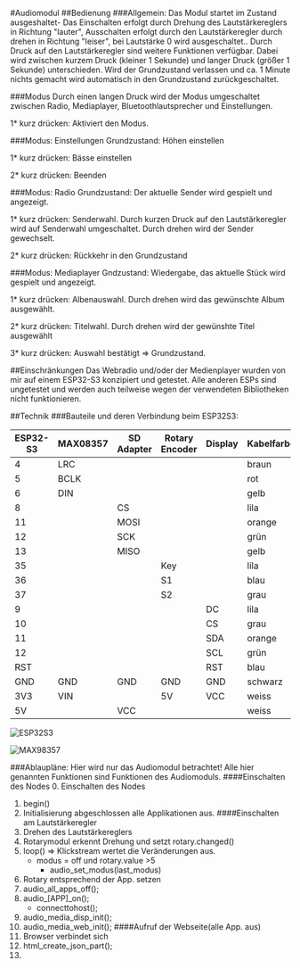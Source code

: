 #Audiomodul
##Bedienung
###Allgemein:
Das Modul startet im Zustand ausgeshaltet- Das Einschalten erfolgt durch Drehung des Lautstärkereglers in Richtung "lauter", Ausschalten erfolgt durch den Lautstärkeregler durch drehen in Richtung "leiser", bei Lautstärke 0 wird ausgeschaltet..
Durch Druck auf den Lautstärkeregler sind weitere Funktionen verfügbar. Dabei wird zwischen kurzem Druck (kleiner 1 Sekunde) und langer Druck (größer 1 Sekunde) unterschieden. Wird der Grundzustand verlassen und ca. 1 Minute nichts gemacht wird automatisch in den Grundzustand zurückgeschaltet.

###Modus
Durch einen langen Druck wird der Modus umgeschaltet zwischen Radio, Mediaplayer, Bluetoothlautsprecher und Einstellungen.

1* kurz drücken: Aktiviert den Modus.

###Modus: Einstellungen
Grundzustand: Höhen einstellen

1* kurz drücken: Bässe einstellen

2* kurz drücken: Beenden 

###Modus: Radio
Grundzustand: Der aktuelle Sender wird gespielt und angezeigt.

1* kurz drücken: Senderwahl. Durch kurzen Druck auf den Lautstärkeregler wird auf Senderwahl umgeschaltet. Durch drehen wird der Sender gewechselt.

2* kurz drücken: Rückkehr in den Grundzustand
 
###Modus: Mediaplayer
Gndzustand: Wiedergabe, das aktuelle Stück wird gespielt und angezeigt.

1* kurz drücken: Albenauswahl. Durch drehen wird das gewünschte Album ausgewählt.

2* kurz drücken: Titelwahl. Durch drehen wird der gewünshte Titel ausgewählt

3* kurz drücken: Auswahl bestätigt => Grundzustand.

##Einschränkungen
Das Webradio und/oder der Medienplayer wurden von mir auf einem ESP32-S3 konzipiert und getestet. Alle anderen ESPs sind ungetestet und werden auch teilweise wegen der verwendeten Bibliotheken nicht funktionieren.

##Technik
###Bauteile und deren Verbindung beim ESP32S3:

| ESP32-S3|MAX08357|SD Adapter|Rotary Encoder|Display|Kabelfarbe|
|--|--|--|--|--|--|
| 4 | LRC |  |  |  | braun|
| 5 | BCLK |  |  |  | rot|
| 6 | DIN |  |  |  | gelb|
| 8 |  | CS |  |  | lila |
| 11 |  | MOSI |  |  | orange |
| 12 |  | SCK |  |  | grün |
| 13 |  | MISO |  |  | gelb |
| 35 |  |  | Key |  | lila |
| 36 |  |  | S1 |  | blau |
| 37 |  |  | S2 |  | grau |
| 9 |  |  |  | DC | lila |
| 10 |  |  |  | CS | grau |
| 11 |  |  |  | SDA | orange |
| 12 |  |  |  | SCL | grün |
| RST |  |  |  | RST | blau |
| GND | GND | GND | GND | GND | schwarz |
| 3V3 | VIN |  | 5V | VCC | weiss |
| 5V |  | VCC |  |  | weiss |

![ESP32S3](/home/norbert/projekte/ESPNode_audiomodul/doc/pic/esp32s3.jpg  "ESP32S3")

![MAX98357](/home/norbert/projekte/ESPNode_audiomodul/doc/pic/max98357a.png  "MAX98357")

###Ablaupläne:
Hier wird nur das Audiomodul betrachtet! Alle hier genannten Funktionen sind Funktionen des Audiomoduls.
####Einschalten des Nodes
0. Einschalten des Nodes
1. begin()
2. Initialisierung abgeschlossen alle Applikationen aus.
####Einschalten am Lautstärkeregler
0. Drehen des Lautstärkereglers
1. Rotarymodul erkennt Drehung und setzt rotary.changed()
2. loop() => Klickstream wertet die Veränderungen aus.
	* modus = off und rotary.value >5
		* audio_set_modus(last_modus)
3. Rotary entsprechend der App. setzen
4. audio_all_apps_off();
5. audio_[APP]_on();
	* connecttohost();
6. audio_media_disp_init();
7. audio_media_web_init();
####Aufruf der Webseite(alle App. aus)
0. Browser verbindet sich
1. html_create_json_part();
2. 


